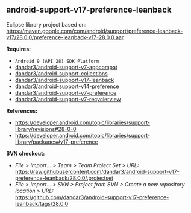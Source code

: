 ## android-support-v17-preference-leanback

Eclipse library project based on:<br/>
https://maven.google.com/com/android/support/preference-leanback-v17/28.0.0/preference-leanback-v17-28.0.0.aar

**Requires:**
- `Android 9 (API 28) SDK Platform`
- [dandar3/android-support-v7-appcompat](https://github.com/dandar3/android-support-v7-appcompat/tree/28.0.0)
- [dandar3/android-support-collections](https://github.com/dandar3/android-support-collections/tree/28.0.0)
- [dandar3/android-support-v17-leanback](https://github.com/dandar3/android-support-v17-leanback/tree/28.0.0)
- [dandar3/android-support-v14-preference](https://github.com/dandar3/android-support-v14-preference/tree/28.0.0)
- [dandar3/android-support-v7-preference](https://github.com/dandar3/android-support-v7-preference/tree/28.0.0)
- [dandar3/android-support-v7-recyclerview](https://github.com/dandar3/android-support-v7-recyclerview/tree/28.0.0)

**References:**
- https://developer.android.com/topic/libraries/support-library/revisions#28-0-0
- https://developer.android.com/topic/libraries/support-library/packages#v17-preference

**SVN checkout:**
- _File > Import... > Team > Team Project Set > URL:_<br/>
  https://raw.githubusercontent.com/dandar3/android-support-v17-preference-leanback/28.0.0/.projectset
- _File > Import... > SVN > Project from SVN > Create a new repository location > URL:_<br/>
  https://github.com/dandar3/android-support-v17-preference-leanback/tags/28.0.0
